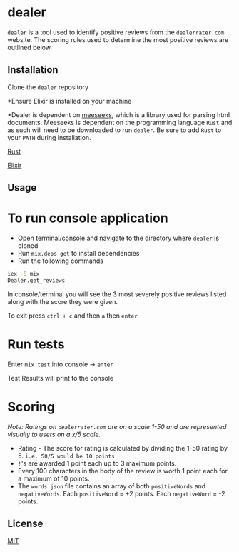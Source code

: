 # dealer

`dealer` is a tool used to identify positive reviews from the `dealerrater.com` website. The scoring rules used to determine the most positive reviews are outlined below.

## Installation

Clone the `dealer` repository

*Ensure Elixir is installed on your machine

*Dealer is dependent on [meeseeks](https://github.com/mischov/meeseeks), which is a library used for parsing html documents. Meeseeks is dependent on the programming language `Rust` and as such will need to be downloaded to run `dealer`. Be sure to add `Rust` to your `PATH` during installation.

[Rust](https://www.rust-lang.org/tools/install)

[Elixir](https://elixir-lang.org/install.html)

## Usage

# To run console application

- Open terminal/console and navigate to the directory where `dealer` is cloned
- Run `mix.deps get` to install dependencies
- Run the following commands

``` bash
iex -S mix 
Dealer.get_reviews
```
In console/terminal you will see the 3 most severely positive reviews listed along with the score they were given.

To exit press `ctrl + c` and then `a` then `enter`

# Run tests

Enter `mix test` into console -> `enter`

Test Results will print to the console

# Scoring
*Note: Ratings on `dealerrater.com` are on a scale 1-50 and are represented visually to users on a x/5 scale.*

- Rating - The score for rating is calculated by dividing the 1-50 rating by 5. `i.e. 50/5 would be 10 points`
- `!`'s are awarded 1 point each up to 3 maximum points.
- Every 100 characters in the body of the review is worth 1 point each for a maximum of 10 points.
- The `words.json` file contains an array of both `positiveWords` and `negativeWords`. Each `positiveWord` = +2 points. Each `negativeWord` = -2 points.

## License
[MIT](https://choosealicense.com/licenses/mit/)
